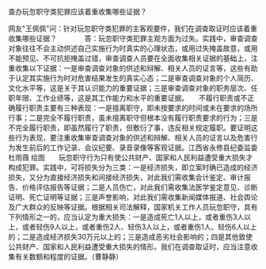 查办玩忽职守类犯罪应该着重收集哪些证据？

网友"王佩佩"问：针对玩忽职守类犯罪的主客观要件，我们在调查取证时应该着重收集哪些证据？　　　　答：玩忽职守类犯罪主观方面为过失。实践中，审查调查对象往往不会主动供述自己实施行为时真实的心理状态，或用过失掩盖故意，或用不能预见、不可抗拒掩盖过错，审查调查人员要在全面收集相关证据的基础上，注重收集以下证据：一是审查调查对象的供述和辩解、相关人员的证言等，这些有助于认定其实施行为时对危害结果发生的真实心态；二是审查调查对象的个人简历、文化水平等，这是关于其认识能力的重要证据；三是审查调查对象的职务层次、任职年限、工作业绩等，这是其工作能力和水平的重要证据。　　不履行职责或不正确履行职责主要有三种表现：一是擅离职守，即未按要求的时间或未在要求的场所行事；二是完全不履行职责，虽未擅离职守但根本没有履行职责要求的行为；三是不完全履行职责，即虽然履行了职责，但敷衍了事，违反相关规定履职。要证明这些行为表现，要注重收集审查调查对象的供述和辩解、相关人员的证言以及危害行为发生前后的工作记录、会议纪要、录音录像等客观证据。江西省永修县纪委监委
杜雨薇
绘图　　玩忽职守行为只有使公共财产、国家和人民利益遭受重大损失才构成犯罪。实践中，可将损失分为三类：一是经济损失，即立案时确已造成的经济损失，又分为直接经济损失和间接经济损失，对此我们需收集会计鉴定、审计报告、价格评估报告等证据；二是人员伤亡，对此我们需收集法医学鉴定意见、诊断证明、死亡证明等证据；三是声誉影响，对此我们需收集新闻媒体报道、社会舆论及广大群众的反映等证据。根据相关司法解释，国家机关工作人员玩忽职守，具有下列情形之一的，应当认定为重大损失：一是造成死亡1人以上，或者重伤3人以上，或者轻伤9人以上，或者重伤2人、轻伤3人以上，或者重伤1人、轻伤6人以上的；二是造成经济损失30万元以上的；三是造成恶劣社会影响的；四是其他致使公共财产、国家和人民利益遭受重大损失的情形。我们在调查取证时，应当注意收集有关数额和程度的证据。（曹静静）

